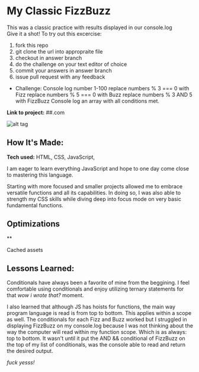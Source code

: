 # My Classic FizzBuzz

This was a classic practice with results displayed in our console.log  
Give it a shot! 
To try out this excercise:
1. fork this repo
2. git clone the url into appropraite file
3. checkout in answer branch
4. do the challenge on your text editor of choice
5. commit your answers in answer branch
6. issue pull request with any feedback

  * Challenge:
  Console log number 1-100
  replace numbers % 3 === 0 with Fizz
  replace numbers % 5 === 0 with Buzz
  replace numbers % 3 AND 5 with FizzBuzz
  Console log an array with all conditions met.

**Link to project:** ##.com

![alt tag](http://placecorgi.com/1200/650)

## How It's Made:

**Tech used:** HTML, CSS, JavaScript, 

I am eager to learn everything JavaScript and hope to one day come close to mastering this language. 

Starting with more focused and smaller projects allowed me to embrace versatile functions and all its capabilities. In doing so, I was also able to strength my CSS skills while diving deep into focus mode on very basic fundamental functions.

## Optimizations
**

Cached assets

## Lessons Learned:

Conditionals have always been a favorite of mine from the beggining. I feel comfortable using conditionals and enjoy utilizing ternary statements for that <em> wow i wrote that? </em> moment.

I also learned that although JS has hoists for functions, the main way program language is read is from top to bottom. This applies within a scope as well. 
The conditionals for each Fizz and Buzz worked but I struggled in displaying FizzBuzz on my console.log because I was not thinking about the way the computer will read within my function scope. Which is as always: top to bottom. It wasn't until it put the AND && conditional of FizzBuzz on the top of my list of conditionals, was the console able to read and return the desired output. 

*fuck yesss!*
